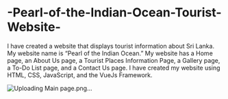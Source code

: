 # -Pearl-of-the-Indian-Ocean-Tourist-Website-
I have created a website that displays tourist information about Sri Lanka. My website name is “Pearl of the Indian Ocean.” My website has a Home page, an About Us page, a Tourist Places Information Page, a Gallery page, a To-Do List page, and a Contact Us page. I have created my website using HTML, CSS, JavaScript, and the VueJs Framework.

![Uploading Main page.png…]()


